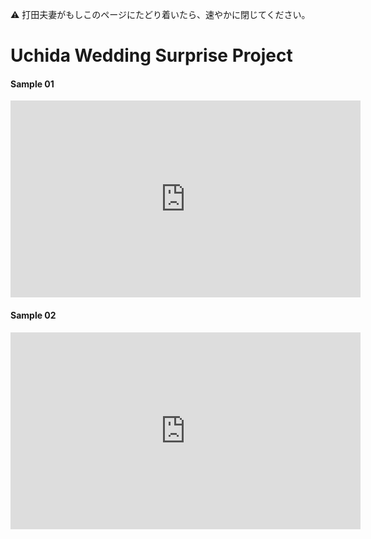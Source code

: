 :warning: 打田夫妻がもしこのページにたどり着いたら、速やかに閉じてください。

# Uchida Wedding Surprise Project


#### Sample 01

<iframe width="560" height="315" src="https://www.youtube.com/embed/SFLNBeuIwBk" frameborder="0" allow="accelerometer; autoplay; encrypted-media; gyroscope; picture-in-picture" allowfullscreen></iframe>


#### Sample 02

<iframe width="560" height="315" src="https://www.youtube.com/embed/z7MiHUasOrI" frameborder="0" allow="accelerometer; autoplay; encrypted-media; gyroscope; picture-in-picture" allowfullscreen></iframe>
